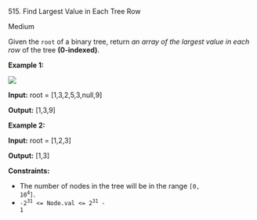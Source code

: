 ﻿515\. Find Largest Value in Each Tree Row

Medium

Given the `root` of a binary tree, return _an array of the largest value in each row_ of the tree **(0-indexed)**.

**Example 1:**

![](https://assets.leetcode.com/uploads/2020/08/21/largest_e1.jpg)

**Input:** root = [1,3,2,5,3,null,9]

**Output:** [1,3,9]

**Example 2:**

**Input:** root = [1,2,3]

**Output:** [1,3]

**Constraints:**

*   The number of nodes in the tree will be in the range <code>[0, 10<sup>4</sup>]</code>.
*   <code>-2<sup>31</sup> <= Node.val <= 2<sup>31</sup> - 1</code>